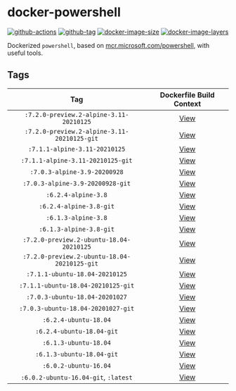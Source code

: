 # docker-powershell

[![github-actions](https://github.com/theohbrothers/docker-powershell/workflows/ci-master-pr/badge.svg)](https://github.com/theohbrothers/docker-powershell/actions)
[![github-tag](https://img.shields.io/github/tag/theohbrothers/docker-powershell)](https://github.com/theohbrothers/docker-powershell/releases/)
[![docker-image-size](https://img.shields.io/microbadger/image-size/theohbrothers/docker-powershell/latest)](https://hub.docker.com/r/theohbrothers/docker-powershell)
[![docker-image-layers](https://img.shields.io/microbadger/layers/theohbrothers/docker-powershell/latest)](https://hub.docker.com/r/theohbrothers/docker-powershell)

Dockerized `powershell`, based on [mcr.microsoft.com/powershell](https://hub.docker.com/r/microsoft/powershell/), with useful tools.

## Tags

| Tag | Dockerfile Build Context |
|:-------:|:---------:|
| `:7.2.0-preview.2-alpine-3.11-20210125` | [View](variants/7.2.0-preview.2-alpine-3.11-20210125 ) |
| `:7.2.0-preview.2-alpine-3.11-20210125-git` | [View](variants/7.2.0-preview.2-alpine-3.11-20210125-git ) |
| `:7.1.1-alpine-3.11-20210125` | [View](variants/7.1.1-alpine-3.11-20210125 ) |
| `:7.1.1-alpine-3.11-20210125-git` | [View](variants/7.1.1-alpine-3.11-20210125-git ) |
| `:7.0.3-alpine-3.9-20200928` | [View](variants/7.0.3-alpine-3.9-20200928 ) |
| `:7.0.3-alpine-3.9-20200928-git` | [View](variants/7.0.3-alpine-3.9-20200928-git ) |
| `:6.2.4-alpine-3.8` | [View](variants/6.2.4-alpine-3.8 ) |
| `:6.2.4-alpine-3.8-git` | [View](variants/6.2.4-alpine-3.8-git ) |
| `:6.1.3-alpine-3.8` | [View](variants/6.1.3-alpine-3.8 ) |
| `:6.1.3-alpine-3.8-git` | [View](variants/6.1.3-alpine-3.8-git ) |
| `:7.2.0-preview.2-ubuntu-18.04-20210125` | [View](variants/7.2.0-preview.2-ubuntu-18.04-20210125 ) |
| `:7.2.0-preview.2-ubuntu-18.04-20210125-git` | [View](variants/7.2.0-preview.2-ubuntu-18.04-20210125-git ) |
| `:7.1.1-ubuntu-18.04-20210125` | [View](variants/7.1.1-ubuntu-18.04-20210125 ) |
| `:7.1.1-ubuntu-18.04-20210125-git` | [View](variants/7.1.1-ubuntu-18.04-20210125-git ) |
| `:7.0.3-ubuntu-18.04-20201027` | [View](variants/7.0.3-ubuntu-18.04-20201027 ) |
| `:7.0.3-ubuntu-18.04-20201027-git` | [View](variants/7.0.3-ubuntu-18.04-20201027-git ) |
| `:6.2.4-ubuntu-18.04` | [View](variants/6.2.4-ubuntu-18.04 ) |
| `:6.2.4-ubuntu-18.04-git` | [View](variants/6.2.4-ubuntu-18.04-git ) |
| `:6.1.3-ubuntu-18.04` | [View](variants/6.1.3-ubuntu-18.04 ) |
| `:6.1.3-ubuntu-18.04-git` | [View](variants/6.1.3-ubuntu-18.04-git ) |
| `:6.0.2-ubuntu-16.04` | [View](variants/6.0.2-ubuntu-16.04 ) |
| `:6.0.2-ubuntu-16.04-git`, `:latest` | [View](variants/6.0.2-ubuntu-16.04-git ) |
